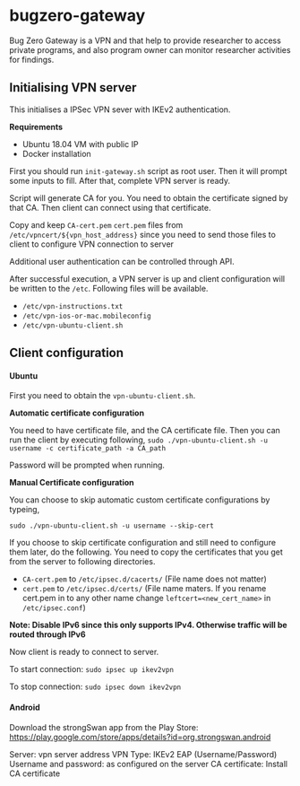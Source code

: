 # bugzero-gateway
Bug Zero Gateway is a VPN and that help to provide researcher to access private programs, and also program owner can monitor researcher activities for findings. 

## Initialising VPN server

This initialises a IPSec VPN sever with IKEv2 authentication.

**Requirements**

- Ubuntu 18.04 VM with public IP
- Docker installation 

First you should run `init-gateway.sh` script as root user. Then it will prompt some inputs to fill. 
After that, complete VPN server is ready.

Script will generate CA for you. You need to obtain the certificate signed by that CA. 
Then client can connect using that certificate.

Copy and keep `CA-cert.pem` `cert.pem` files from `/etc/vpncert/${vpn_host_address}` 
since you need to send those files to client to configure VPN connection to server

Additional user authentication can be controlled through API.

After successful execution, a VPN server is up and client configuration will be written to the `/etc`. Following files will be available.

- `/etc/vpn-instructions.txt`
- `/etc/vpn-ios-or-mac.mobileconfig`
- `/etc/vpn-ubuntu-client.sh`


## Client configuration

#### Ubuntu

First you need to obtain the `vpn-ubuntu-client.sh`.

**Automatic certificate configuration**

You need to have certificate file, and the CA certificate file.
Then you can run the client by executing following,
`sudo ./vpn-ubuntu-client.sh -u username -c certificate_path -a CA_path`

Password will be prompted when running.

**Manual Certificate configuration**

You can choose to skip automatic custom certificate configurations by typeing,

`sudo ./vpn-ubuntu-client.sh -u username --skip-cert`

If you choose to skip certificate configuration and still need to configure them later, do the following.
You need to copy the certificates that you get from the server to following directories.

- `CA-cert.pem` to `/etc/ipsec.d/cacerts/` (File name does not matter)
- `cert.pem` to `/etc/ipsec.d/certs/` (File name maters. If you rename cert.pem in to any other name change `leftcert=<new_cert_name>` in `/etc/ipsec.conf`)

**Note: Disable IPv6 since this only supports IPv4. Otherwise traffic will be routed through IPv6**

Now client is ready to connect to server.

To start connection:
`sudo ipsec up ikev2vpn`

To stop connection:
`sudo ipsec down ikev2vpn`

#### Android

Download the strongSwan app from the Play Store: https://play.google.com/store/apps/details?id=org.strongswan.android

Server: vpn server address
VPN Type: IKEv2 EAP (Username/Password)
Username and password: as configured on the server
CA certificate: Install CA certificate
